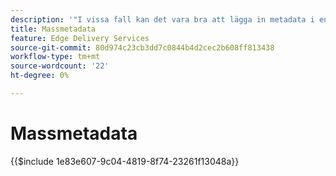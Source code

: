 ```yaml
---
description: '"I vissa fall kan det vara bra att lägga in metadata i en mängd på en webbplats. Exempel på vanliga användningsområden är:'''
title: Massmetadata
feature: Edge Delivery Services
source-git-commit: 80d974c23cb3dd7c0844b4d2cec2b608ff813438
workflow-type: tm+mt
source-wordcount: '22'
ht-degree: 0%

---
```


# Massmetadata

{{$include 1e83e607-9c04-4819-8f74-23261f13048a}}